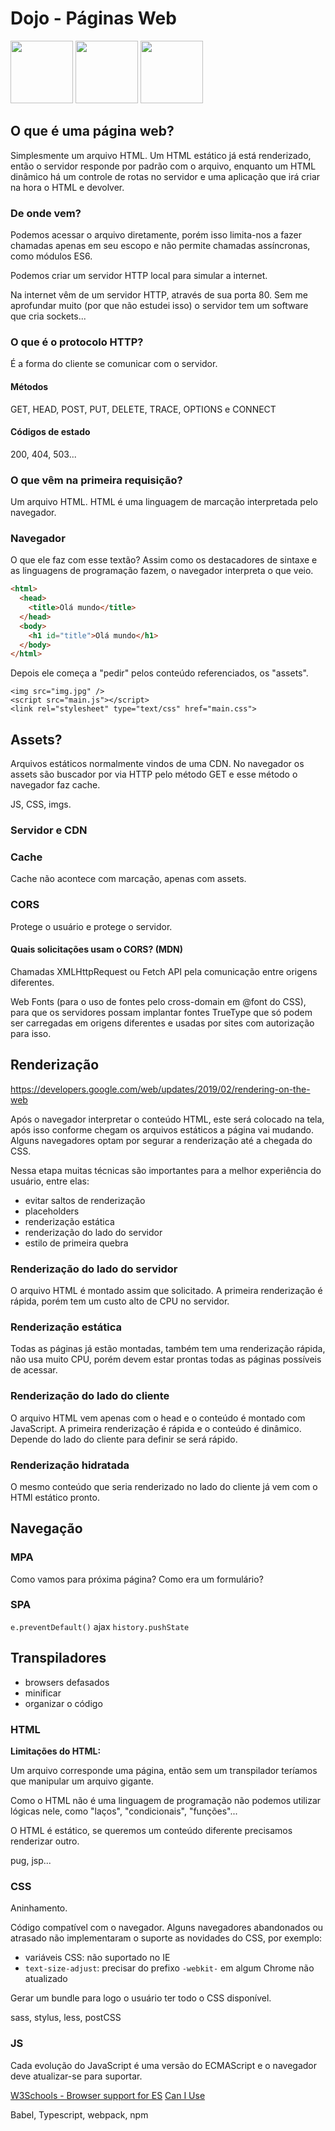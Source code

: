 # Dojo - Páginas Web

<img width="100px" src="https://user-images.githubusercontent.com/27368585/68813713-6d106800-0655-11ea-81ac-f9f66e9eb63d.png" />

<img width="100px" src="https://user-images.githubusercontent.com/27368585/68813714-6d106800-0655-11ea-9a3d-9ef52fa29dac.png" />

<img width="100px" src="https://user-images.githubusercontent.com/27368585/68813737-84e7ec00-0655-11ea-9736-9b534ac189ab.jpg" />

## O que é uma página web?

Simplesmente um arquivo HTML. Um HTML estático já está renderizado, então o servidor responde por padrão com o arquivo, enquanto um HTML dinâmico há um controle de rotas no servidor e uma aplicação que irá criar na hora o HTML e devolver.

### De onde vem?

Podemos acessar o arquivo diretamente, porém isso limita-nos a fazer chamadas apenas em seu escopo e não permite chamadas assíncronas, como módulos ES6.

Podemos criar um servidor HTTP local para simular a internet.

Na internet vêm de um servidor HTTP, através de sua porta 80. Sem me aprofundar muito (por que não estudei isso) o servidor tem um software que cria sockets...

### O que é o protocolo HTTP?

É a forma do cliente se comunicar com o servidor.

#### Métodos

GET, HEAD, POST, PUT, DELETE, TRACE, OPTIONS e CONNECT

#### Códigos de estado

200, 404, 503...

### O que vêm na primeira requisição?

Um arquivo HTML. HTML é uma linguagem de marcação interpretada pelo navegador.

### Navegador

O que ele faz com esse textão? Assim como os destacadores de sintaxe e as linguagens de programação fazem, o navegador interpreta o que veio.

```html
<html>
  <head>
    <title>Olá mundo</title>
  </head>
  <body>
    <h1 id="title">Olá mundo</h1>
  </body>
</html>
```

Depois ele começa a "pedir" pelos conteúdo referenciados, os "assets".

```
<img src="img.jpg" />
<script src="main.js"></script>
<link rel="stylesheet" type="text/css" href="main.css">
```

## Assets?

Arquivos estáticos normalmente vindos de uma CDN. No navegador os assets são buscador por via HTTP pelo método GET e esse método o navegador faz cache.

JS, CSS, imgs.

### Servidor e CDN

### Cache

Cache não acontece com marcação, apenas com assets.

### CORS

Protege o usuário e protege o servidor.

#### Quais solicitações usam o CORS? (MDN)

Chamadas XMLHttpRequest ou Fetch API pela comunicação entre origens diferentes.

Web Fonts (para o uso de fontes pelo cross-domain em @font do CSS), para que os servidores possam implantar fontes TrueType que só podem ser carregadas em origens diferentes e usadas por sites com autorização para isso.

## Renderização

https://developers.google.com/web/updates/2019/02/rendering-on-the-web

Após o navegador interpretar o conteúdo HTML, este será colocado na tela, após isso conforme chegam os arquivos estáticos a página vai mudando. Alguns navegadores optam por segurar a renderização até a chegada do CSS.

Nessa etapa muitas técnicas são importantes para a melhor experiência do usuário, entre elas:

- evitar saltos de renderização
- placeholders
- renderização estática
- renderização do lado do servidor
- estilo de primeira quebra

### Renderização do lado do servidor

O arquivo HTML é montado assim que solicitado. A primeira renderização é rápida, porém tem um custo alto de CPU no servidor.

### Renderização estática

Todas as páginas já estão montadas, também tem uma renderização rápida, não usa muito CPU, porém devem estar prontas todas as páginas possíveis de acessar.

### Renderização do lado do cliente

O arquivo HTML vem apenas com o head e o conteúdo é montado com JavaScript. A primeira renderização é rápida e o conteúdo é dinâmico. Depende do lado do cliente para definir se será rápido.

### Renderização hidratada

O mesmo conteúdo que seria renderizado no lado do cliente já vem com o HTMl estático pronto.

## Navegação

### MPA

Como vamos para próxima página?
Como era um formulário?

### SPA

`e.preventDefault()`
ajax
`history.pushState`

## Transpiladores

- browsers defasados
- minificar
- organizar o código

### HTML

**Limitações do HTML:**

Um arquivo corresponde uma página, então sem um transpilador teríamos que manipular um arquivo gigante.

Como o HTML não é uma linguagem de programação não podemos utilizar lógicas nele, como "laços", "condicionais", "funções"...

O HTML é estático, se queremos um conteúdo diferente precisamos renderizar outro.

pug, jsp...

### CSS

Aninhamento.

Código compatível com o navegador. Alguns navegadores abandonados ou atrasado não implementaram o suporte as novidades do CSS, por exemplo:

- variáveis CSS: não suportado no IE
- `text-size-adjust`: precisar do prefixo `-webkit-` em algum Chrome não atualizado

Gerar um bundle para logo o usuário ter todo o CSS disponível.

sass, stylus, less, postCSS

### JS

Cada evolução do JavaScript é uma versão do ECMAScript e o navegador deve atualizar-se para suportar.

[W3Schools - Browser support for ES](https://www.w3schools.com/js/js_versions.asp)
[Can I Use](https://caniuse.com/#feat=es6-module)

Babel, Typescript, webpack, npm


